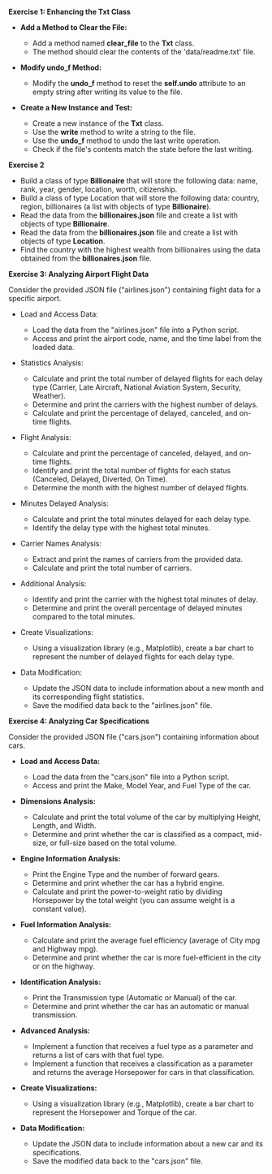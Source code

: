 **Exercise 1: Enhancing the Txt Class**
- **Add a Method to Clear the File:**
  * Add a method named **clear_file** to the **Txt** class. 
  * The method should clear the contents of the 'data/readme.txt' file.
- **Modify undo_f Method:**
  * Modify the **undo_f** method to reset the **self.undo** attribute to an empty string after writing its value to the file.

- **Create a New Instance and Test:**
  * Create a new instance of the **Txt** class.
  * Use the **write** method to write a string to the file.
  * Use the **undo_f** method to undo the last write operation.
  * Check if the file's contents match the state before the last writing.

**Exercise 2**
* Build a class of type **Billionaire** that will store the following data: name, rank, year, gender, location, worth, citizenship.
* Build a class of type Location that will store the following data: country, region, billionaires (a list with objects of type **Billionaire**).
* Read the data from the **billionaires.json** file and create a list with objects of type **Billionaire**.
* Read the data from the **billionaires.json** file and create a list with objects of type **Location**.
* Find the country with the highest wealth from billionaires using the data obtained from the **billionaires.json** file.


**Exercise 3: Analyzing Airport Flight Data**

Consider the provided JSON file ("airlines.json") containing flight data for a specific airport.

- Load and Access Data:

  - Load the data from the "airlines.json" file into a Python script.
  - Access and print the airport code, name, and the time label from the loaded data.

- Statistics Analysis:
  - Calculate and print the total number of delayed flights for each delay type (Carrier, Late Aircraft, National Aviation System, Security, Weather).
  - Determine and print the carriers with the highest number of delays.
  - Calculate and print the percentage of delayed, canceled, and on-time flights.
- Flight Analysis:
  - Calculate and print the percentage of canceled, delayed, and on-time flights.
  - Identify and print the total number of flights for each status (Canceled, Delayed, Diverted, On Time).
  - Determine the month with the highest number of delayed flights.
- Minutes Delayed Analysis:
  - Calculate and print the total minutes delayed for each delay type.
  - Identify the delay type with the highest total minutes.
- Carrier Names Analysis:
  - Extract and print the names of carriers from the provided data.
  - Calculate and print the total number of carriers.
- Additional Analysis:
  - Identify and print the carrier with the highest total minutes of delay.
  - Determine and print the overall percentage of delayed minutes compared to the total minutes.
- Create Visualizations:
  - Using a visualization library (e.g., Matplotlib), create a bar chart to represent the number of delayed flights for each delay type.
- Data Modification:
  - Update the JSON data to include information about a new month and its corresponding flight statistics.
  - Save the modified data back to the "airlines.json" file.


**Exercise 4: Analyzing Car Specifications**

Consider the provided JSON file ("cars.json") containing information about cars.

- **Load and Access Data:**
   - Load the data from the "cars.json" file into a Python script.
   - Access and print the Make, Model Year, and Fuel Type of the car.

- **Dimensions Analysis:**
   - Calculate and print the total volume of the car by multiplying Height, Length, and Width.
   - Determine and print whether the car is classified as a compact, mid-size, or full-size based on the total volume.

- **Engine Information Analysis:**
   - Print the Engine Type and the number of forward gears.
   - Determine and print whether the car has a hybrid engine.
   - Calculate and print the power-to-weight ratio by dividing Horsepower by the total weight (you can assume weight is a constant value).

- **Fuel Information Analysis:**
   - Calculate and print the average fuel efficiency (average of City mpg and Highway mpg).
   - Determine and print whether the car is more fuel-efficient in the city or on the highway.

- **Identification Analysis:**
   - Print the Transmission type (Automatic or Manual) of the car.
   - Determine and print whether the car has an automatic or manual transmission.

- **Advanced Analysis:**
   - Implement a function that receives a fuel type as a parameter and returns a list of cars with that fuel type.
   - Implement a function that receives a classification as a parameter and returns the average Horsepower for cars in that classification.

- **Create Visualizations:**
   - Using a visualization library (e.g., Matplotlib), create a bar chart to represent the Horsepower and Torque of the car.

- **Data Modification:**
   - Update the JSON data to include information about a new car and its specifications.
   - Save the modified data back to the "cars.json" file.
